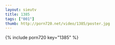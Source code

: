 ```yaml
--- 
layout: sieutv
title: 1385
tags: ["001"]
thumb: http://porn720.net/video/1385/poster.jpg
---
```

{% include porn720 key="1385" %} 
